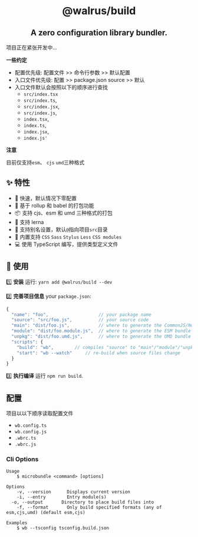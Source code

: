 <h1 align="center">
  @walrus/build
</h1>

<h2 align="center">
  A zero configuration library bundler.
</h2>

项目正在紧张开发中...

**一些约定**

- 配置优先级: 配置文件 >> 命令行参数 >> 默认配置
- 入口文件优先级: 配置 >> package.json source >> 默认
- 入口文件默认会按照以下的顺序进行查找
  - `src/index.tsx` 
  - `src/index.ts`,
  - `src/index.jsx`,
  - `src/index.js`,
  - `index.tsx`,
  - `index.ts`,
  - `index.jsx`,
  - `index.js'` 

**注意**

目前仅支持`esm`、 `cjs` `umd`三种格式

## ✨ 特性

- 🚀  快速，默认情况下零配置
- 🌈  基于 rollup 和 babel 的打包功能
- 📦  支持 cjs、esm 和 umd 三种格式的打包
- 🎉  支持 lerna
- 🐚  支持别名设置，默认`@`指向项目`src`目录
- 💅  内置支持 `CSS` `Sass` `Stylus` `Less` `CSS modules`
- 💻  使用 TypeScript 编写，提供类型定义文件

## 🔨 使用

1️⃣ **安装** 运行: `yarn add @walrus/build --dev`

2️⃣ **完善项目信息** your `package.json`:

```js
{
  "name": "foo",                   // your package name
  "source": "src/foo.js",          // your source code
  "main": "dist/foo.js",           // where to generate the CommonJS/Node bundle
  "module": "dist/foo.module.js",  // where to generate the ESM bundle
  "unpkg": "dist/foo.umd.js",      // where to generate the UMD bundle (also aliased as "umd:main")
  "scripts": {
    "build": "wb",        // compiles "source" to "main"/"module"/"unpkg"
    "start": "wb --watch"     // re-build when source files change
  }
}
```

3️⃣ **执行编译** 运行 `npm run build`.

## 配置

项目以以下顺序读取配置文件

- `wb.config.ts`
- `wb.config.js`
- `.wbrc.ts`
- `.wbrc.js`

### Cli Options

```
Usage
	$ microbundle <command> [options]

Options
	-v, --version      Displays current version
	-i, --entry        Entry module(s)
  -o, --output       Directory to place build files into
	-f, --format       Only build specified formats (any of esm,cjs,umd) (default esm,cjs)

Examples
	$ wb --tsconfig tsconfig.build.json
```
